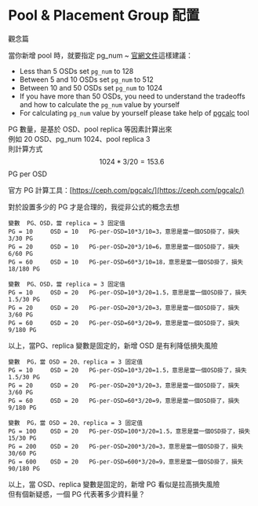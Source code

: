 # Pool & Placement Group 配置

觀念篇

當你新增 pool 時，就要指定 pg\_num ~ [官網文件](http://docs.ceph.com/docs/master/rados/operations/placement-groups/)這樣建議：

* Less than 5 OSDs set `pg_num` to 128
* Between 5 and 10 OSDs set `pg_num` to 512
* Between 10 and 50 OSDs set `pg_num` to 1024
* If you have more than 50 OSDs, you need to understand the tradeoffs and how to calculate the `pg_num` value by yourself
* For calculating `pg_num` value by yourself please take help of [pgcalc](http://ceph.com/pgcalc/) tool

PG 數量，是基於 OSD、pool replica 等因素計算出來  
例如 20 OSD、pg\_num 1024、pool replica 3  
則計算方式 $$1024*3/20=153.6$$ PG per OSD

官方 PG 計算工具：[https://ceph.com/pgcalc/](https://ceph.com/pgcalc/)

對於設置多少的 PG 才是合理的，我從非公式的概念去想

```text
變數  PG、OSD，當 replica = 3 固定值
PG = 10     OSD = 10   PG-per-OSD=10*3/10=3，意思是當一個OSD掛了，損失 3/30 PG
PG = 20     OSD = 10   PG-per-OSD=20*3/10=6，意思是當一個OSD掛了，損失 6/60 PG
PG = 60     OSD = 10   PG-per-OSD=60*3/10=18，意思是當一個OSD掛了，損失 18/180 PG

變數  PG、OSD，當 replica = 3 固定值
PG = 10     OSD = 20   PG-per-OSD=10*3/20=1.5，意思是當一個OSD掛了，損失 1.5/30 PG
PG = 20     OSD = 20   PG-per-OSD=20*3/20=3，意思是當一個OSD掛了，損失 3/60 PG
PG = 60     OSD = 20   PG-per-OSD=60*3/20=9，意思是當一個OSD掛了，損失 9/180 PG
```

以上，當PG、replica 變數是固定的，新增 OSD 是有利降低損失風險

```text
變數  PG，當 OSD = 20、replica = 3 固定值
PG = 10     OSD = 20   PG-per-OSD=10*3/20=1.5，意思是當一個OSD掛了，損失 1.5/30 PG
PG = 20     OSD = 20   PG-per-OSD=20*3/20=3，意思是當一個OSD掛了，損失 3/60 PG
PG = 60     OSD = 20   PG-per-OSD=60*3/20=9，意思是當一個OSD掛了，損失 9/180 PG

變數  PG，當 OSD = 20、replica = 3 固定值
PG = 100    OSD = 20   PG-per-OSD=100*3/20=1.5，意思是當一個OSD掛了，損失 15/30 PG
PG = 200    OSD = 20   PG-per-OSD=200*3/20=3，意思是當一個OSD掛了，損失 30/60 PG
PG = 600    OSD = 20   PG-per-OSD=600*3/20=9，意思是當一個OSD掛了，損失 90/180 PG
```

以上，當 OSD、replica 變數是固定的，新增 PG 看似是拉高損失風險  
但有個新疑惑，一個 PG 代表著多少資料量？

